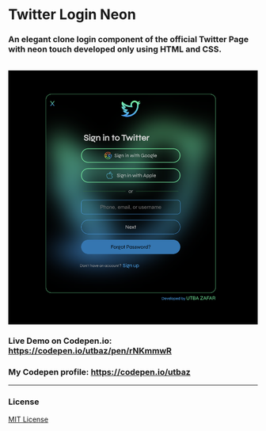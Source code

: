 # Twitter Login Neon

### An elegant clone login component of the official Twitter Page with neon touch developed only using HTML and CSS. 
<br/>
<img align="center" src="https://github.com/Uzafar90/Twitter_login_neon/blob/master/Twitter_login.png"/>
<br/>

### Live Demo on Codepen.io:  https://codepen.io/utbaz/pen/rNKmmwR

### My Codepen profile:  https://codepen.io/utbaz

<hr/>

### License
[MIT License](LICENSE)
